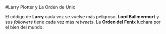 #Larry Plotter y La Orden de Unix

El código de **Larry** cada vez se vuelve más peligroso.
**Lord Ballmermort** y sus *followers* tiene cada vez más *retweets*.
La **Orden del Fenix** luchara por el bien del mundo.
